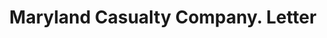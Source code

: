 ---
doi: 10.7916/D8349XFR
date_other: '1915'
date_other_textual: '1915'
form: correspondence
genre:
- Letters (correspondence)
name:
- Maryland Casualty Company
object_in_context_url: https://biggert.cul.columbia.edu/items/view/ave_biggert_00555
subject_hierarchical_geographic:
- Baltimore, Maryland, United States
subject_name:
- Maryland Casualty Company
title: Maryland Casualty Company. Letter
sort_title: Maryland Casualty Company. Letter
call_number: ave_biggert_00555
coordinates:
- 39.28333333333333,-76.61666666666666
pid: ave_biggert_00555
identifiers: ave_biggert_00555
thumbnail: https://derivativo-1.library.columbia.edu/iiif/2/ldpd:343693/full/!256,256/0/native.jpg
permalink: "/biggert/ave_biggert_00555/"
layout: iiif-image-page
---